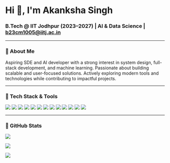 <h1 align="start">Hi 👋, I'm Akanksha Singh</h1>
<h3 align="start">B.Tech @ IIT Jodhpur (2023–2027) | AI & Data Science |  <a href="mailto:b23cm1005@iitj.ac.in">b23cm1005@iitj.ac.in</a></h3>


---

### 🌸 About Me

Aspiring SDE and AI developer with a strong interest in system design, full-stack development, and machine learning. Passionate about building scalable and user-focused solutions. Actively exploring modern tools and technologies while contributing to impactful projects.

---

### 🌟 Tech Stack & Tools

<p align="start">
  <img src="https://img.shields.io/badge/C-00599C?style=for-the-badge&logo=c&logoColor=white"/>
  <img src="https://img.shields.io/badge/C++-00599C?style=for-the-badge&logo=c%2B%2B&logoColor=white"/>
  <img src="https://img.shields.io/badge/Python-FFD43B?style=for-the-badge&logo=python&logoColor=black"/>
  <img src="https://img.shields.io/badge/HTML-E34F26?style=for-the-badge&logo=html5&logoColor=white"/>
  <img src="https://img.shields.io/badge/CSS-1572B6?style=for-the-badge&logo=css3&logoColor=white"/>
  <img src="https://img.shields.io/badge/JavaScript-F7DF1E?style=for-the-badge&logo=javascript&logoColor=black"/>
  <img src="https://img.shields.io/badge/React-20232A?style=for-the-badge&logo=react&logoColor=61DAFB"/>
  <img src="https://img.shields.io/badge/MongoDB-4EA94B?style=for-the-badge&logo=mongodb&logoColor=white"/>
  <img src="https://img.shields.io/badge/MySQL-4479A1?style=for-the-badge&logo=mysql&logoColor=white"/>
  <img src="https://img.shields.io/badge/Git-F05032?style=for-the-badge&logo=git&logoColor=white"/>
  <img src="https://img.shields.io/badge/VSCode-007ACC?style=for-the-badge&logo=visualstudiocode&logoColor=white"/>
  <img src="https://img.shields.io/badge/Canva-00C4CC?style=for-the-badge&logo=canva&logoColor=white"/>
  <img src="https://img.shields.io/badge/Vivado-FE7A16?style=for-the-badge&logo=vivado&logoColor=white"/>
</p>

---

### 🌱 GitHub Stats


![](https://github-readme-stats.vercel.app/api?username=Akankshasingh1005&theme=dark&hide_border=false&include_all_commits=true&count_private=false)<br/>

![](https://nirzak-streak-stats.vercel.app/?user=Akankshasingh1005&theme=dark&hide_border=false)<br/>

![](https://github-readme-stats.vercel.app/api/top-langs/?username=Akankshasingh1005&theme=dark&hide_border=false&include_all_commits=true&count_private=true&layout=compact)



